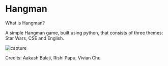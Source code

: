 # Hangman

What is Hangman?

A simple Hangman game, built using python, that consists of three themes: Star Wars, CSE and English.

![capture](https://user-images.githubusercontent.com/23457788/34634815-a46c2c5a-f23c-11e7-95a0-ef609adf707f.PNG)

Credits: Aakash Balaji, Rishi Papu, Vivian Chu
